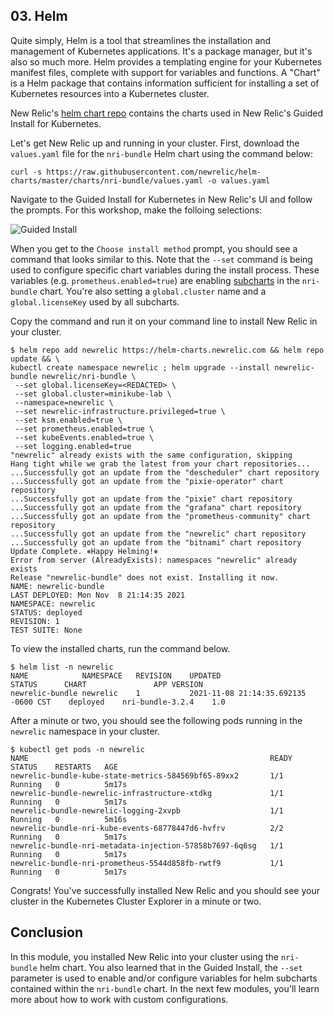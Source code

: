 ## 03. Helm

Quite simply, Helm is a tool that streamlines the installation and management of Kubernetes applications.  It's a package manager, but it's also so much more.  Helm provides a templating engine for your Kubernetes manifest files, complete with support for variables and functions. A "Chart" is a Helm package that contains information sufficient for installing a set of Kubernetes resources into a Kubernetes cluster.

New Relic's [helm chart repo](https://github.com/newrelic/helm-charts) contains the charts used in New Relic's Guided Install for Kubernetes.

Let's get New Relic up and running in your cluster.  First, download the `values.yaml` file for the `nri-bundle` Helm chart using the command below:

```
curl -s https://raw.githubusercontent.com/newrelic/helm-charts/master/charts/nri-bundle/values.yaml -o values.yaml
```

Navigate to the Guided Install for Kubernetes in New Relic's UI and follow the prompts.  For this workshop, make the folloing selections:

![Guided Install](https://p191.p3.n0.cdn.getcloudapp.com/items/2NuPPg7z/0c8e6b5e-bd71-4fca-9fc0-5add7cfb5a4f.jpg?v=0981942fbdfb62d1d0aefd320e8cf2d1)

When you get to the `Choose install method` prompt, you should see a command that looks similar to this.  Note that the `--set` command is being used to configure specific chart variables during the install process.  These variables (e.g. `prometheus.enabled=true`) are enabling [subcharts](https://helm.sh/docs/chart_template_guide/subcharts_and_globals/) in the `nri-bundle` chart. You're also setting a `global.cluster` name and a `global.licenseKey` used by all subcharts.

Copy the command and run it on your command line to install New Relic in your cluster.

```
$ helm repo add newrelic https://helm-charts.newrelic.com && helm repo update && \
kubectl create namespace newrelic ; helm upgrade --install newrelic-bundle newrelic/nri-bundle \
 --set global.licenseKey=<REDACTED> \
 --set global.cluster=minikube-lab \
 --namespace=newrelic \
 --set newrelic-infrastructure.privileged=true \
 --set ksm.enabled=true \
 --set prometheus.enabled=true \
 --set kubeEvents.enabled=true \
 --set logging.enabled=true
"newrelic" already exists with the same configuration, skipping
Hang tight while we grab the latest from your chart repositories...
...Successfully got an update from the "descheduler" chart repository
...Successfully got an update from the "pixie-operator" chart repository
...Successfully got an update from the "pixie" chart repository
...Successfully got an update from the "grafana" chart repository
...Successfully got an update from the "prometheus-community" chart repository
...Successfully got an update from the "newrelic" chart repository
...Successfully got an update from the "bitnami" chart repository
Update Complete. ⎈Happy Helming!⎈
Error from server (AlreadyExists): namespaces "newrelic" already exists
Release "newrelic-bundle" does not exist. Installing it now.
NAME: newrelic-bundle
LAST DEPLOYED: Mon Nov  8 21:14:35 2021
NAMESPACE: newrelic
STATUS: deployed
REVISION: 1
TEST SUITE: None
 ```

To view the installed charts, run the command below.
 ```
$ helm list -n newrelic
NAME           	NAMESPACE	REVISION	UPDATED                             	STATUS  	CHART           	APP VERSION
newrelic-bundle	newrelic 	1       	2021-11-08 21:14:35.692135 -0600 CST	deployed	nri-bundle-3.2.4	1.0
```
After a minute or two, you should see the following pods running in the `newrelic` namespace in your cluster.

```
$ kubectl get pods -n newrelic
NAME                                                      READY   STATUS    RESTARTS   AGE
newrelic-bundle-kube-state-metrics-584569bf65-89xx2       1/1     Running   0          5m17s
newrelic-bundle-newrelic-infrastructure-xtdkg             1/1     Running   0          5m17s
newrelic-bundle-newrelic-logging-2xvpb                    1/1     Running   0          5m16s
newrelic-bundle-nri-kube-events-68778447d6-hvfrv          2/2     Running   0          5m17s
newrelic-bundle-nri-metadata-injection-57858b7697-6q6sg   1/1     Running   0          5m17s
newrelic-bundle-nri-prometheus-5544d858fb-rwtf9           1/1     Running   0          5m17s
```

Congrats!  You've successfully installed New Relic and you should see your cluster in the Kubernetes Cluster Explorer in a minute or two.

## Conclusion

In this module, you installed New Relic into your cluster using the `nri-bundle` helm chart.  You also learned that in the Guided Install, the `--set` parameter is used to enable and/or configure variables for helm subcharts contained within the `nri-bundle` chart.  In the next few modules, you'll learn more about how to work with custom configurations.